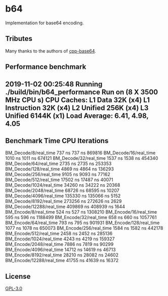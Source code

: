 # b64

Implementation for base64 encoding.

## Tributes

Many thanks to the authors of [cpp-base64](https://github.com/ReneNyffenegger/cpp-base64).

## Performance benchmark

2019-11-02 00:25:48
Running ./build/bin/b64_performance
Run on (8 X 3500 MHz CPU s)
CPU Caches:
L1 Data 32K (x4)
L1 Instruction 32K (x4)
L2 Unified 256K (x4)
L3 Unified 6144K (x1)
Load Average: 6.41, 4.98, 4.05
--------------------------------------------------------------------
Benchmark                          Time             CPU   Iterations
--------------------------------------------------------------------
BM_Decode/8/real_time            737 ns          737 ns       869816
BM_Decode/16/real_time          1010 ns         1011 ns       674121
BM_Decode/32/real_time          1537 ns         1538 ns       454340
BM_Decode/64/real_time          2735 ns         2735 ns       253353
BM_Decode/128/real_time         4869 ns         4864 ns       136293
BM_Decode/256/real_time         9105 ns         9093 ns        77162
BM_Decode/512/real_time        17502 ns        17487 ns        40071
BM_Decode/1024/real_time       34260 ns        34222 ns        20368
BM_Decode/2048/real_time       68726 ns        68595 ns        10207
BM_Decode/4096/real_time      135330 ns       135066 ns         5152
BM_Decode/8192/real_time      273256 ns       272626 ns         2629
BM_Decode/12288/real_time     409869 ns       408939 ns         1644
BM_Encode/8/real_time            524 ns          527 ns      1308210
BM_Encode/16/real_time           595 ns          596 ns      1188499
BM_Encode/32/real_time           658 ns          660 ns      1057761
BM_Encode/64/real_time           793 ns          795 ns       901931
BM_Encode/128/real_time         1077 ns         1078 ns       650073
BM_Encode/256/real_time         1584 ns         1582 ns       442178
BM_Encode/512/real_time         2458 ns         2452 ns       285136
BM_Encode/1024/real_time        4243 ns         4219 ns       159327
BM_Encode/2048/real_time        7886 ns         7819 ns        90299
BM_Encode/4096/real_time       14712 ns        14619 ns        46713
BM_Encode/8192/real_time       28210 ns        28082 ns        24602
BM_Encode/12288/real_time      41755 ns        41639 ns        16372


## License

[GPL-3.0](./LICENSE)
